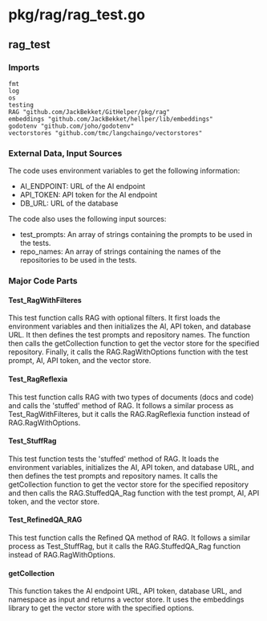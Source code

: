 # pkg/rag/rag_test.go  
## rag_test  
  
### Imports  
  
```  
fmt  
log  
os  
testing  
RAG "github.com/JackBekket/GitHelper/pkg/rag"  
embeddings "github.com/JackBekket/hellper/lib/embeddings"  
godotenv "github.com/joho/godotenv"  
vectorstores "github.com/tmc/langchaingo/vectorstores"  
```  
  
### External Data, Input Sources  
  
The code uses environment variables to get the following information:  
  
- AI_ENDPOINT: URL of the AI endpoint  
- API_TOKEN: API token for the AI endpoint  
- DB_URL: URL of the database  
  
The code also uses the following input sources:  
  
- test_prompts: An array of strings containing the prompts to be used in the tests.  
- repo_names: An array of strings containing the names of the repositories to be used in the tests.  
  
### Major Code Parts  
  
#### Test_RagWithFilteres  
  
This test function calls RAG with optional filters. It first loads the environment variables and then initializes the AI, API token, and database URL. It then defines the test prompts and repository names. The function then calls the getCollection function to get the vector store for the specified repository. Finally, it calls the RAG.RagWithOptions function with the test prompt, AI, API token, and the vector store.  
  
#### Test_RagReflexia  
  
This test function calls RAG with two types of documents (docs and code) and calls the 'stuffed' method of RAG. It follows a similar process as Test_RagWithFilteres, but it calls the RAG.RagReflexia function instead of RAG.RagWithOptions.  
  
#### Test_StuffRag  
  
This test function tests the 'stuffed' method of RAG. It loads the environment variables, initializes the AI, API token, and database URL, and then defines the test prompts and repository names. It calls the getCollection function to get the vector store for the specified repository and then calls the RAG.StuffedQA_Rag function with the test prompt, AI, API token, and the vector store.  
  
#### Test_RefinedQA_RAG  
  
This test function calls the Refined QA method of RAG. It follows a similar process as Test_StuffRag, but it calls the RAG.StuffedQA_Rag function instead of RAG.RagWithOptions.  
  
#### getCollection  
  
This function takes the AI endpoint URL, API token, database URL, and namespace as input and returns a vector store. It uses the embeddings library to get the vector store with the specified options.  
  
  
  

